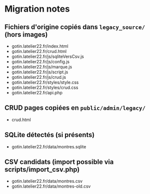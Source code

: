 # Migration notes

## Fichiers d'origine copiés dans `legacy_source/` (hors images)

- gotin.latelier22.fr/index.html
- gotin.latelier22.fr/crud.html
- gotin.latelier22.fr/js/sqliteVersCsv.js
- gotin.latelier22.fr/js/config.js
- gotin.latelier22.fr/js/marque.js
- gotin.latelier22.fr/js/script.js
- gotin.latelier22.fr/js/crud.js
- gotin.latelier22.fr/styles/style.css
- gotin.latelier22.fr/styles/crud.css
- gotin.latelier22.fr/api.php

## CRUD pages copiées en `public/admin/legacy/`

- crud.html

## SQLite détectés (si présents)

- gotin.latelier22.fr/data/montres.sqlite

## CSV candidats (import possible via scripts/import_csv.php)

- gotin.latelier22.fr/data/montres.csv
- gotin.latelier22.fr/data/montres-old.csv